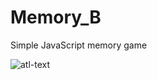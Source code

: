 # Memory_B
Simple JavaScript memory game

![atl-text](https://github.com/willicoder/Memory_B/blob/master/DESIGN/cover.png)
